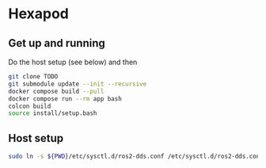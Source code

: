 # Hexapod

## Get up and running
Do the host setup (see below) and then
```bash
git clone TODO
git submodule update --init --recursive
docker compose build --pull
docker compose run --rm app bash
colcon build
source install/setup.bash
```


## Host setup
```bash
sudo ln -s ${PWD}/etc/sysctl.d/ros2-dds.conf /etc/sysctl.d/ros2-dds.conf
```

